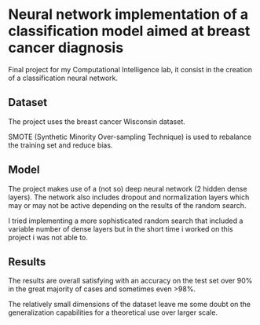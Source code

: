 # Neural network implementation of a classification model aimed at breast cancer diagnosis
Final project for my Computational Intelligence lab, it consist in the creation of a classification neural network.
## Dataset
The project uses the breast cancer Wisconsin dataset.

SMOTE (Synthetic Minority Over-sampling Technique) is used to rebalance the training set and reduce bias.
## Model
The project makes use of a (not so) deep neural network (2 hidden dense layers). The network also includes dropout and normalization layers which may or may not be active depending on the results of the random search.

I tried implementing a more sophisticated random search that included a variable number of dense layers but in the short time i worked on this project i was not able to.

## Results
The results are overall satisfying with an accuracy on the test set over 90% in the great majority of cases and sometimes even >98%.

The relatively small dimensions of the dataset leave me some doubt on the generalization capabilities for a theoretical use over larger scale.